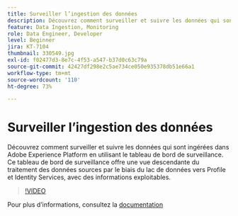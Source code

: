 ```yaml
---
title: Surveiller l’ingestion des données
description: Découvrez comment surveiller et suivre les données qui sont ingérées dans Adobe Experience Platform en utilisant le tableau de bord de surveillance. Ce tableau de bord de surveillance fournit une vue descendante du traitement des données sources par le biais de lacs de données vers les services d’identité et de profil sur les niveaux de source, de flux de données et d’exécution du flux de données, avec des avis pouvant être actionnés en temps voulu.
feature: Data Ingestion, Monitoring
role: Data Engineer, Developer
level: Beginner
jira: KT-7104
thumbnail: 330549.jpg
exl-id: f02477d3-8e7c-4f53-a547-b37d0c63c79a
source-git-commit: 42427df298e2c5ae734ce050e935378db51e66a1
workflow-type: tm+mt
source-wordcount: '110'
ht-degree: 73%

---
```


# Surveiller l’ingestion des données

Découvrez comment surveiller et suivre les données qui sont ingérées dans Adobe Experience Platform en utilisant le tableau de bord de surveillance. Ce tableau de bord de surveillance offre une vue descendante du traitement des données sources par le biais du lac de données vers Profile et Identity Services, avec des informations exploitables.

>[!VIDEO](https://video.tv.adobe.com/v/331776?quality=12&learn=on)

Pour plus d’informations, consultez la [documentation](https://experienceleague.adobe.com/docs/experience-platform/dataflows/ui/monitor-sources.html)
